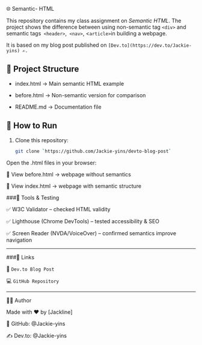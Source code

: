
🌐 Semantic- HTML  

This repository contains my class assignment on *Semantic HTML*. The project shows the difference between using non-semantic tag `<div>` and semantic tags` <header>`,` <nav>`, <`article>`in building a webpage.  

It is based on my blog post published on `[Dev.to](https://dev.to/Jackie-yins) ✍.`


## 📂 Project Structure  

- index.html → Main semantic HTML example
  
- before.html → Non-semantic version for comparison
    
- README.md → Documentation file  


## 🚀 How to Run  

1. Clone this repository:  
   ```bash
   git clone `https://github.com/Jackie-yins/devto-blog-post`


Open the .html files in your browser:

🔎 View before.html → webpage without semantics

🌟 View index.html → webpage with semantic structure


###🧪 Tools & Testing

✅ W3C Validator – checked HTML validity

✅ Lighthouse (Chrome DevTools) – tested accessibility & SEO

✅ Screen Reader (NVDA/VoiceOver) – confirmed semantics improve navigation



---

###🔗 Links

📖 `Dev.to Blog Post`

💻 `GitHub Repository`



---

👩‍💻 Author

Made with ❤ by [Jackline]

🐙 GitHub: @Jackie-yins

✍ Dev.to: @Jackie-yins


   

